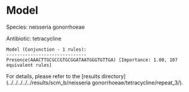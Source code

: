 
# Model

Species: neisseria gonorrhoeae

Antibiotic: tetracycline

```
Model (Conjunction - 1 rules):
------------------------------
Presence(AAACTTGCGCCGTGCGGATAATGGGTGTTGA) [Importance: 1.00, 107 equivalent rules]

```

For details, please refer to the [results directory](../../../../../results/scm_b/neisseria gonorrhoeae/tetracycline/repeat_3/).

